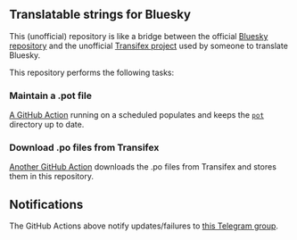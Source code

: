 ## Translatable strings for Bluesky

This (unofficial) repository is like a bridge between the official [Bluesky repository](https://github.com/bluesky-social/social-app) and the unofficial [Transifex project](https://app.transifex.com/mlocati/bluesky-unofficial) used by someone to translate Bluesky.

This repository performs the following tasks:

### Maintain a .pot file

[A GitHub Action](https://github.com/mlocati/bluesky-social-app-pot/actions/workflows/update-pot-files.yml) running on a scheduled  populates and keeps the [`pot`](https://github.com/mlocati/bluesky-social-app-pot/tree/main/pot) directory up to date.

### Download .po files from Transifex

[Another GitHub Action](https://github.com/mlocati/bluesky-social-app-pot/actions/workflows/download-po-files.yml) downloads the .po files from Transifex and stores them in this repository.


## Notifications

The GitHub Actions above notify updates/failures to [this Telegram group](https://t.me/ml_bluesky_pot).
